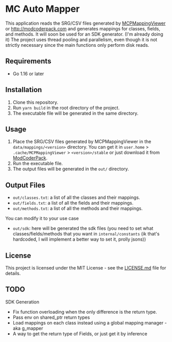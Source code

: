 # MC Auto Mapper

This application reads the SRG/CSV files generated by [MCPMappingViewer](https://github.com/bspkrs/MCPMappingViewer) or http://modcoderpack.com and generates mappings for classes, fields, and methods. It will soon be used for an SDK generator. (I'm already doing it) The project uses thread pooling and parallelism, even though it is not strictly necessary since the main functions only perform disk reads.

## Requirements

- Go 1.16 or later

## Installation

1. Clone this repository.
2. Run `yarn build` in the root directory of the project.
3. The executable file will be generated in the same directory.

## Usage

1. Place the SRG/CSV files generated by MCPMappingViewer in the `data/mappings/<version>` directory. You can get it in `user.home` > `.cache/MCPMappingViewer` > `<version>/stable` or just download it from [ModCoderPack]("http://modcoderpack.com").
2. Run the executable file.
3. The output files will be generated in the `out/` directory.

## Output Files

- `out/classes.txt`: a list of all the classes and their mappings.
- `out/fields.txt`: a list of all the fields and their mappings.
- `out/methods.txt`: a list of all the methods and their mappings.

You can modify it to your use case

- `out/sdk`: here will be generated the sdk files (you need to set what classes/fields/methods that you want in `internal/constants` (ik that's hardcoded, I will implement a better way to set it, prolly jsons))

## License

This project is licensed under the MIT License - see the [LICENSE.md](LICENSE.md) file for details.

## TODO

SDK Generation

- Fix function overloading when the only difference is the return type.
- Pass env on shared_ptr return types
- Load mappings on each class instead using a global mapping manager - aka g_mapper
- A way to get the return type of Fields, or just get it by inference
